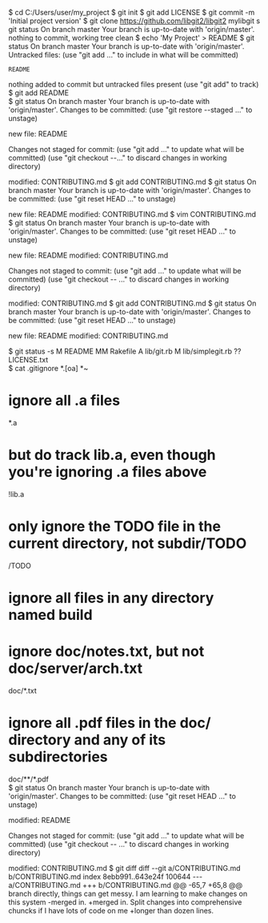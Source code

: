 $ cd C:/Users/user/my_project
$ git init
$ git add LICENSE
$ git commit -m 'Initial project version'
$ git clone https://github.com/libgit2/libgit2 mylibgit
s git status
On branch master
Your branch is up-to-date with 'origin/master'.
nothing to commit, working tree clean
$ echo 'My Project' > README
$ git status
On branch master
Your branch is up-to-date with 'origin/master'.
Untracked files:
  (use "git add <file>..." to include in what will be committed)
  
    README
  
 nothing added to commit but untracked files present (use "git add" to track)
$ git add README  
$ git status
On branch master
Your branch is up-to-date with 'origin/master'.
Changes to be committed:
  (use "git restore --staged <file>..." to unstage)
  
  new file:  README
  
Changes not staged for commit:
  (use "git add <file>..." to update what will be committed)
  (use "git checkout --<file>..." to discard changes in working directory)
  
   modified:  CONTRIBUTING.md
$ git add CONTRIBUTING.md
$ git status
On branch master
Your branch is up-to-date with 'origin/master'.
Changes to be committed:
  (use "git reset HEAD <file>..." to unstage)
  
  new file:  README
  modified:  CONTRIBUTING.md
$ vim CONTRIBUTING.md
$ git status
On branch master
Your branch is up-to-date with 'origin/master'.
Changes to be committed:
  (use "git reset HEAD <file>..." to unstage)
  
  new file: README
  modified: CONTRIBUTING.md
  
Changes not staged to commit:
  (use "git add <file>..." to update what will be committed)
  (use "git checkout -- <file>..." to discard changes in working directory)
  
  modified:  CONTRIBUTING.md
$ git add CONTRIBUTING.md
$ git status
On branch master
Your branch is up-to-date with 'origin/master'.
Changes to be committed:
  (use "git reset HEAD <file>..." to unstage)
  
  new file:  README
  modified:  CONTRIBUTING.md 
  
$ git status -s
  M README
MM Rakefile
A lib/git.rb
M lib/simplegit.rb
?? LICENSE.txt  
$ cat .gitignore
*.[oa]
*~
# ignore all .a files
*.a
  
# but do track lib.a, even though you're ignoring .a files above
!lib.a
  
# only ignore the TODO file in the current directory, not subdir/TODO
/TODO
  
# ignore all files in any directory named build
  
# ignore doc/notes.txt, but not doc/server/arch.txt
doc/*.txt
  
# ignore all .pdf files in the doc/ directory and any of its subdirectories
doc/**/*.pdf  
$ git status
On branch master
Your branch is up-to-date with 'origin/master'.
Changes to be committed:
  (use "git reset HEAD <file>..." to unstage)
  
  modified:  README
  
Changes not staged for commit:
  (use "git add <file>..." to update what will be committed)
  (use "git checkout -- <file>..." to discard changes in working directory)
  
  modified:  CONTRIBUTING.md
$ git diff
diff --git a/CONTRIBUTING.md b/CONTRIBUTING.md
index 8ebb991..643e24f 100644
--- a/CONTRIBUTING.md
+++ b/CONTRIBUTING.md
@@ -65,7 +65,8 @@ branch directly, things can get messy.
 I am learning to make changes on this system
-merged in.
+merged in. Split changes into comprehensive chuncks if I have lots of code on me
+longer than dozen lines.  

